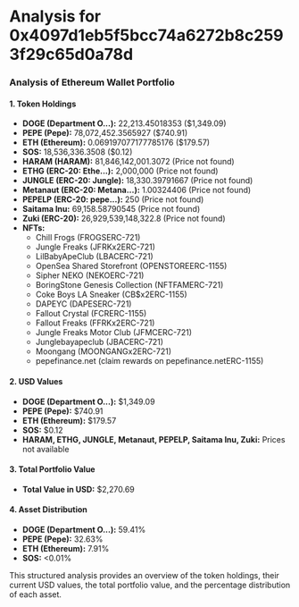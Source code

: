 # Analysis for 0x4097d1eb5f5bcc74a6272b8c2593f29c65d0a78d

### Analysis of Ethereum Wallet Portfolio

#### 1. Token Holdings

- **DOGE (Department O...):** 22,213.45018353 ($1,349.09)
- **PEPE (Pepe):** 78,072,452.3565927 ($740.91)
- **ETH (Ethereum):** 0.069197077177785176 ($179.57)
- **SOS:** 18,536,336.3508 ($0.12)
- **HARAM (HARAM):** 81,846,142,001.3072 (Price not found)
- **ETHG (ERC-20: Ethe...):** 2,000,000 (Price not found)
- **JUNGLE (ERC-20: Jungle):** 18,330.39791667 (Price not found)
- **Metanaut (ERC-20: Metana...):** 1.00324406 (Price not found)
- **PEPELP (ERC-20: pepe...):** 250 (Price not found)
- **Saitama Inu:** 69,158.58790545 (Price not found)
- **Zuki (ERC-20):** 26,929,539,148,322.8 (Price not found)
- **NFTs:**
  - Chill Frogs (FROGSERC-721)
  - Jungle Freaks (JFRKx2ERC-721)
  - LilBabyApeClub (LBACERC-721)
  - OpenSea Shared Storefront (OPENSTOREERC-1155)
  - Sipher NEKO (NEKOERC-721)
  - BoringStone Genesis Collection (NFTFAMERC-721)
  - Coke Boys LA Sneaker (CB$x2ERC-1155)
  - DAPEYC (DAPESERC-721)
  - Fallout Crystal (FCRERC-1155)
  - Fallout Freaks (FFRKx2ERC-721)
  - Jungle Freaks Motor Club (JFMCERC-721)
  - Junglebayapeclub (JBACERC-721)
  - Moongang (MOONGANGx2ERC-721)
  - pepefinance.net (claim rewards on pepefinance.netERC-1155)

#### 2. USD Values

- **DOGE (Department O...):** $1,349.09
- **PEPE (Pepe):** $740.91
- **ETH (Ethereum):** $179.57
- **SOS:** $0.12
- **HARAM, ETHG, JUNGLE, Metanaut, PEPELP, Saitama Inu, Zuki:** Prices not available

#### 3. Total Portfolio Value

- **Total Value in USD:** $2,270.69

#### 4. Asset Distribution

- **DOGE (Department O...):** 59.41%
- **PEPE (Pepe):** 32.63%
- **ETH (Ethereum):** 7.91%
- **SOS:** \<0.01%

This structured analysis provides an overview of the token holdings, their current USD values, the total portfolio value, and the percentage distribution of each asset.
